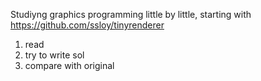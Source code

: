 Studiyng graphics programming little by little, starting with 
https://github.com/ssloy/tinyrenderer
1. read
2. try to write sol
3. compare with original
